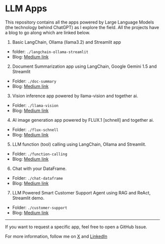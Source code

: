 # LLM Apps

This repository contains all the apps powered by Large Language Models (the technology behind ChatGPT) as I explore the field. All the projects have a blog to go along which are linked below.

1. Basic LangChain, Ollama (llama3.2) and Streamlit app

- folder: `./langchain-ollama-streamlit`
- Blog: [Medium link](https://medium.com/@snehbelsare/building-a-basic-llm-powered-app-using-langchain-ollama-and-streamlit-ffbb22098fa)

2. Document Summarization app using LangChain, Google Gemini 1.5 and Streamlit

- Folder: `./doc-summary`
- Blog: [Medium link](https://medium.com/@snehbelsare/building-a-document-summarization-app-with-langchain-gemini-and-streamlit-ab30a9f4ce67)

3. Vision inference app powered by llama-vision and together ai.

- Folder: `./llama-vision`
- Blog: [Medium link](https://medium.com/@snehbelsare/building-an-ai-vision-app-using-llama-vision-and-together-ai-for-free-vision-inference-dc47cfcb1e73)

4. AI image generation app powered by FLUX.1 [schnell] and together ai.

- Folder: `./flux-schnell`
- Blog: [Medium link](https://medium.com/@snehbelsare/building-an-ai-image-generator-with-flux-1-schnell-and-together-api-09da78e101ad)

5. LLM function (tool) calling using LangChain, Ollama and Streamlit.

- Folder: `./function-calling`
- Blog: [Medium link](https://medium.com/@snehbelsare/function-calling-with-langchain-ollama-and-streamlit-a-game-changer-in-ai-powered-apps-b3c571ba65ca)

6. Chat with your DataFrame.

- Folder: `./chat-dataframe`
- Blog: [Medium link](https://medium.com/@snehbelsare/chat-with-your-dataframe-a-conversational-ai-for-pandas-dataframes-f9233cffaf74)

7. LLM Powered Smart Customer Support Agent using RAG and ReAct, Streamlit demo.

- Folder: `./customer-support`
- Blog: [Medium link](https://medium.com/@sneharshbelsare/llm-powered-smart-customer-support-agent-rag-react-in-a-streamlit-demo-42faf2d18b27)

---

If you want to request a specific app, feel free to open a GitHub Issue.

For more information, follow me on [X](https://x.com/SneharshB) and [LinkedIn](https://www.linkedin.com/in/sneharsh-belsare/)
